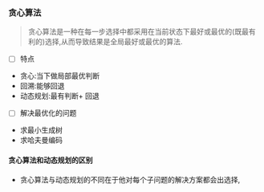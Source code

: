 ### 贪心算法

> 贪心算法是一种在每一步选择中都采用在当前状态下最好或最优的(既最有利的)选择,从而导致结果是全局最好或最优的算法.

- [ ] 特点
- 贪心:当下做局部最优判断
- 回溯:能够回退
- 动态规划:最有判断+ 回退

- [ ] 解决最优化的问题
- 求最小生成树
- 求哈夫曼编码

#### 贪心算法和动态规划的区别
- 贪心算法与动态规划的不同在于他对每个子问题的解决方案都会出选择,






